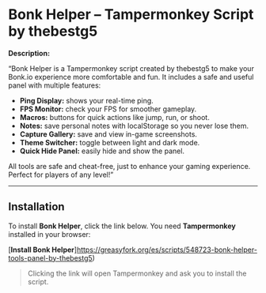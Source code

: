 # Bonk Helper – Tampermonkey Script by thebestg5

**Description:**  

“Bonk Helper is a Tampermonkey script created by thebestg5 to make your Bonk.io experience more comfortable and fun. It includes a safe and useful panel with multiple features:

- **Ping Display:** shows your real-time ping.
- **FPS Monitor:** check your FPS for smoother gameplay.
- **Macros:** buttons for quick actions like jump, run, or shoot.
- **Notes:** save personal notes with localStorage so you never lose them.
- **Capture Gallery:** save and view in-game screenshots.
- **Theme Switcher:** toggle between light and dark mode.
- **Quick Hide Panel:** easily hide and show the panel.

All tools are safe and cheat-free, just to enhance your gaming experience. Perfect for players of any level!”

---

## Installation

To install **Bonk Helper**, click the link below. You need **Tampermonkey** installed in your browser:

[**Install Bonk Helper**]https://greasyfork.org/es/scripts/548723-bonk-helper-tools-panel-by-thebestg5)

> Clicking the link will open Tampermonkey and ask you to install the script.

